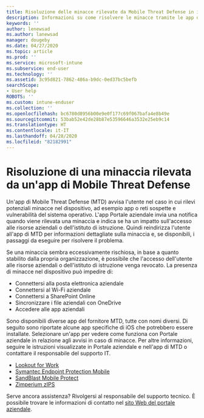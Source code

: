 ```yaml
---
title: Risoluzione delle minacce rilevate da Mobile Threat Defense in iOS | Microsoft Docs
description: Informazioni su come risolvere le minacce tramite le app di Mobile Threat Defense per iOS.
keywords: ''
author: lenewsad
ms.author: lanewsad
manager: dougeby
ms.date: 04/27/2020
ms.topic: article
ms.prod: ''
ms.service: microsoft-intune
ms.subservice: end-user
ms.technology: ''
ms.assetid: 3c95d821-7862-486a-b9dc-0ed37bc5befb
searchScope:
- User help
ROBOTS: ''
ms.custom: intune-enduser
ms.collection: ''
ms.openlocfilehash: bc6780d8956b00e9e0f177c69f067bafa4e8b49e
ms.sourcegitcommit: 53bab52e42de28b87e53596646a3532e25eb9c14
ms.translationtype: HT
ms.contentlocale: it-IT
ms.lasthandoff: 04/28/2020
ms.locfileid: "82182991"
---
```

# <a name="resolving-a-threat-found-by-a-mobile-threat-defense-app"></a>Risoluzione di una minaccia rilevata da un'app di Mobile Threat Defense

Un'app di Mobile Threat Defense (MTD) avvisa l'utente nel caso in cui rilevi potenziali minacce nel dispositivo, ad esempio app o reti sospette e vulnerabilità del sistema operativo. L'app Portale aziendale invia una notifica quando viene rilevata una minaccia e indica se ha un impatto sull'accesso alle risorse aziendali o dell'istituto di istruzione. Quindi reindirizza l'utente all'app di MTD per informazioni dettagliate sulla minaccia e, se disponibili, i passaggi da eseguire per risolvere il problema. 

Se una minaccia sembra eccessivamente rischiosa, in base a quanto stabilito dalla propria organizzazione, è possibile che l'accesso dell'utente alle risorse aziendali o dell'istituto di istruzione venga revocato. La presenza di minacce nel dispositivo può impedire di:  

* Connettersi alla posta elettronica aziendale
* Connettersi al Wi-Fi aziendale
* Connettersi a SharePoint Online
* Sincronizzare i file aziendali con OneDrive
* Accedere alle app aziendali

Sono disponibili diverse app del fornitore MTD, tutte con nomi diversi. Di seguito sono riportate alcune app specifiche di iOS che potrebbero essere installate. Selezionare un'app per vedere come funziona con Portale aziendale in relazione agli avvisi in caso di minacce. Per altre informazioni, seguire le istruzioni visualizzate in Portale aziendale e nell'app di MTD o contattare il responsabile del supporto IT. 


* [Lookout for Work](you-need-to-resolve-a-threat-found-by-lookout-for-work-ios.md)
* [Symantec Endpoint Protection Mobile](you-need-to-resolve-a-threat-found-by-skycure-ios.md)
* [SandBlast Mobile Protect](you-need-to-resolve-a-threat-found-by-checkpoint-ios.md)
* [Zimperium zIPS](you-need-to-resolve-a-threat-found-by-zips-ios.md)

Serve ancora assistenza? Rivolgersi al responsabile del supporto tecnico. È possibile trovare le informazioni di contatto nel [sito Web del portale aziendale](https://go.microsoft.com/fwlink/?linkid=2010980).  

